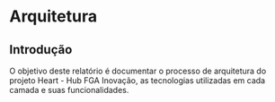 # Arquitetura

## Introdução
O objetivo deste relatório é documentar o processo de arquitetura do projeto Heart - Hub FGA Inovação, as tecnologias utilizadas em cada camada e suas funcionalidades.
